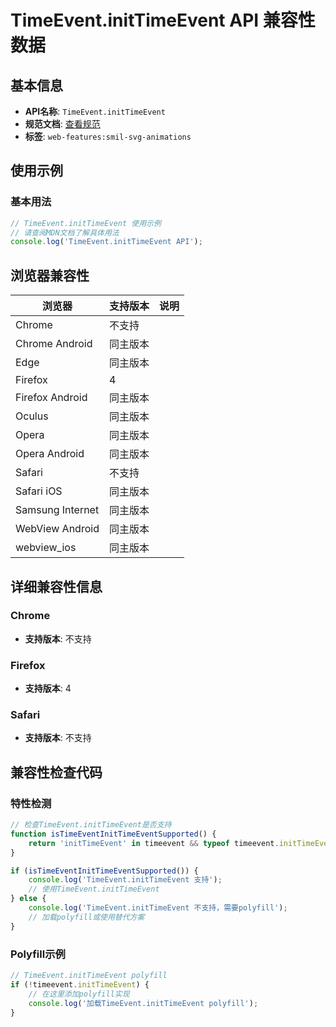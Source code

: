 # TimeEvent.initTimeEvent API 兼容性数据

## 基本信息

- **API名称**: `TimeEvent.initTimeEvent`
- **规范文档**: [查看规范](https://svgwg.org/specs/animations/#__svg__TimeEvent__initTimeEvent)
- **标签**: `web-features:smil-svg-animations`

## 使用示例

### 基本用法

```javascript
// TimeEvent.initTimeEvent 使用示例
// 请查阅MDN文档了解具体用法
console.log('TimeEvent.initTimeEvent API');
```

## 浏览器兼容性

| 浏览器 | 支持版本 | 说明 |
|--------|----------|------|
| Chrome | 不支持 |  |
| Chrome Android | 同主版本 |  |
| Edge | 同主版本 |  |
| Firefox | 4 |  |
| Firefox Android | 同主版本 |  |
| Oculus | 同主版本 |  |
| Opera | 同主版本 |  |
| Opera Android | 同主版本 |  |
| Safari | 不支持 |  |
| Safari iOS | 同主版本 |  |
| Samsung Internet | 同主版本 |  |
| WebView Android | 同主版本 |  |
| webview_ios | 同主版本 |  |

## 详细兼容性信息

### Chrome

- **支持版本**: 不支持

### Firefox

- **支持版本**: 4

### Safari

- **支持版本**: 不支持

## 兼容性检查代码

### 特性检测

```javascript
// 检查TimeEvent.initTimeEvent是否支持
function isTimeEventInitTimeEventSupported() {
    return 'initTimeEvent' in timeevent && typeof timeevent.initTimeEvent === 'function';
}

if (isTimeEventInitTimeEventSupported()) {
    console.log('TimeEvent.initTimeEvent 支持');
    // 使用TimeEvent.initTimeEvent
} else {
    console.log('TimeEvent.initTimeEvent 不支持，需要polyfill');
    // 加载polyfill或使用替代方案
}
```

### Polyfill示例

```javascript
// TimeEvent.initTimeEvent polyfill
if (!timeevent.initTimeEvent) {
    // 在这里添加polyfill实现
    console.log('加载TimeEvent.initTimeEvent polyfill');
}
```

